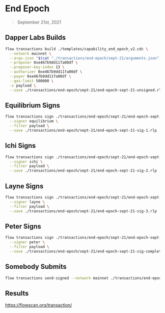 # End Epoch
> September 21st, 2021

## Dapper Labs Builds

```sh
flow transactions build ./templates/capability_end_epoch_v2.cdc \
  --network mainnet \
  --args-json "$(cat "./transactions/end-epoch/sept-21/arguments.json")" \
  --proposer 0xe467b9dd11fa00df \
  --proposer-key-index 13 \
  --authorizer 0xe467b9dd11fa00df \
  --payer 0xe467b9dd11fa00df \
  --gas-limit 500000 \
  -x payload \
  --save ./transactions/end-epoch/sept-21/end-epoch-sept-21-unsigned.rlp
```

## Equilibrium Signs

```sh
flow transactions sign ./transactions/end-epoch/sept-21/end-epoch-sept-21-unsigned.rlp \
  --signer equilibrium \
  --filter payload \
  --save ./transactions/end-epoch/sept-21/end-epoch-sept-21-sig-1.rlp
```

## Ichi Signs

```sh
flow transactions sign ./transactions/end-epoch/sept-21/end-epoch-sept-21-sig-1.rlp \
  --signer ichi \
  --filter payload \
  --save ./transactions/end-epoch/sept-21/end-epoch-sept-21-sig-2.rlp
```

## Layne Signs

```sh
flow transactions sign ./transactions/end-epoch/sept-21/end-epoch-sept-21-sig-2.rlp \
  --signer layne \
  --filter payload \
  --save ./transactions/end-epoch/sept-21/end-epoch-sept-21-sig-3.rlp
```

## Peter Signs

```sh
flow transactions sign ./transactions/end-epoch/sept-21/end-epoch-sept-21-sig-3.rlp \
  --signer peter \
  --filter payload \
  --save ./transactions/end-epoch/sept-21/end-epoch-sept-21-sig-complete.rlp
```

## Somebody Submits

```sh
flow transactions send-signed --network mainnet ./transactions/end-epoch/sept-21/end-epoch-sept-21-sig-complete.rlp
```

## Results

https://flowscan.org/transaction/
